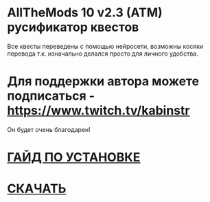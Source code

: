 # AllTheMods 10 v2.3 (ATM) русификатор квестов

 Все квесты переведены с помощью нейросети, возможны косяки перевода т.к. изначально делался просто для личного удобства.

# Для поддержки автора можете подписаться - https://www.twitch.tv/kabinstr

 Он будет очень благодарен!

# [ГАЙД ПО УСТАНОВКЕ](https://github.com/KabiNSTR/AllTheMods-RUS-/releases/tag/rus)

# [СКАЧАТЬ](https://github.com/KabiNSTR/AllTheMods-RUS-/releases/download/rus/en_us.snbt)
